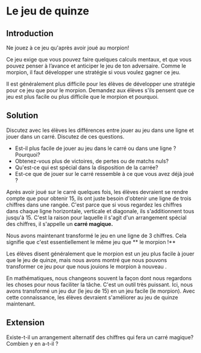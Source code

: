 # Le jeu de quinze

## Introduction

Ne jouez à ce jeu qu'après avoir joué au morpion!

Ce jeu exige que vous pouvez faire quelques calculs mentaux, et que vous pouvez penser à l’avance et anticiper le jeu de ton adversaire. Comme le morpion, il faut développer une stratégie si vous voulez gagner ce jeu.

Il est généralement plus difficile pour les élèves de développer une stratégie pour ce jeu que pour le morpion. Demandez aux élèves s'ils pensent que ce jeu est plus facile ou plus difficile que le morpion et pourquoi.

## Solution

Discutez avec les élèves les différences entre jouer au jeu dans une ligne et jouer dans un carré. Discutez de ces questions.
* Est-il plus facile de jouer au jeu dans le carré ou dans une ligne ? Pourquoi?
* Obtenez-vous plus de victoires, de pertes ou de matchs nuls?
* Qu'est-ce qui est spécial dans la disposition de la carrée?
* Est-ce que de jouer sur le carré ressemble à ce que vous avez déjà joué ?

Après avoir joué sur le carré quelques fois, les élèves devraient se rendre compte que pour obtenir 15, ils ont juste besoin d'obtenir une ligne de trois chiffres dans une rangée. C'est parce que si vous regardez les chiffres dans chaque ligne horizontale, verticale et diagonale, ils s'additionnent tous jusqu'à 15. C'est la raison pour laquelle il s'agit d'un arrangement spécial des chiffres, il s'appelle un **carré magique.**

Nous avons maintenant transformé le jeu en une ligne de 3 chiffres. Cela signifie que c'est essentiellement le même jeu que ** le morpion !**

Les élèves disent généralement que le morpion est un jeu plus facile à jouer que le jeu de quinze, mais nous avons montré que nous pouvons transformer ce jeu pour que nous jouions le morpion à nouveau .

En mathématiques, nous changeons souvent la façon dont nous regardons les choses pour nous faciliter la tâche. C'est un outil très puissant. Ici, nous avons transformé un jeu dur (le jeu de 15) en un jeu facile (le morpion). Avec cette connaissance, les élèves devraient s'améliorer au jeu de quinze maintenant.


## Extension

Existe-t-il un arrangement alternatif des chiffres qui fera un carré magique? Combien y en a-t-il ?
